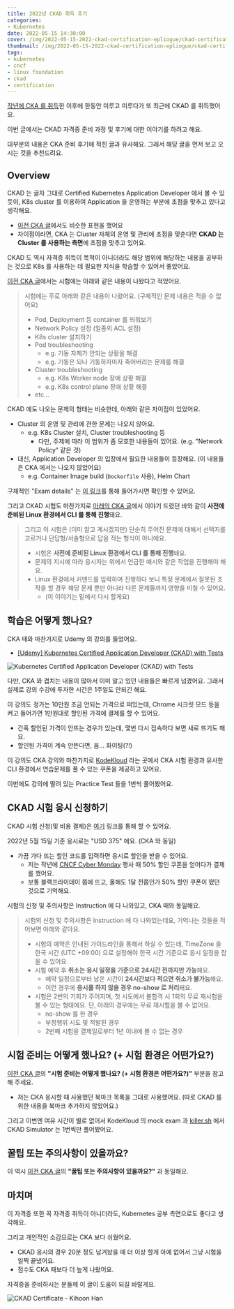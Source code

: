 ```yaml
---
title: 2022년 CKAD 취득 후기
categories:
- Kubernetes
date: 2022-05-15 14:30:00
cover: /img/2022-05-15-2022-ckad-certification-epliogue/ckad-certificate-kihoon-han.jpg
thumbnail: /img/2022-05-15-2022-ckad-certification-epliogue/ckad-certificate-kihoon-han.jpg 
tags:
- kubernetes
- cncf
- linux foundation
- ckad
- certification
---
```


[작년에 CKA 를 취득](/2021/12/12/2021-cka-certification-epliogue/)한 이후에 한동안 미루고 미루다가 또 최근에 CKAD 를 취득했어요.

이번 글에서는 CKAD 자격증 준비 과정 및 후기에 대한 이야기를 하려고 해요.

대부분의 내용은 CKA 준비 후기에 적힌 글과 유사해요. 그래서 해당 글을 먼저 보고 오시는 것을 추천드려요.

<!-- more -->

## Overview

CKAD 는 글자 그대로 Certified Kubernetes Application Developer 에서 볼 수 있듯이, K8s cluster 를 이용하여 Application 을 운영하는 부분에 초점을 맞추고 있다고 생각해요.
- [이전 CKA 글](/2021/12/12/2021-cka-certification-epliogue/)에서도 비슷한 표현을 했어요
- 차이점이라면, CKA 는 Cluster 자체의 운영 및 관리에 초점을 맞춘다면 **CKAD 는 Cluster 를 사용하는 측면**에 초점을 맞추고 있어요.

CKAD 도 역시 자격증 취득이 목적이 아니더라도 해당 범위에 해당하는 내용을 공부하는 것으로 K8s 를 사용하는 데 필요한 지식을 학습할 수 있어서 좋았어요.

[이전 CKA 글](/2021/12/12/2021-cka-certification-epliogue/)에서는 시험에는 아래와 같은 내용이 나왔다고 적었어요.

> 시험에는 주로 아래와 같은 내용이 나왔어요. (구체적인 문제 내용은 적을 수 없어요)
> - Pod, Deployment 등 container 를 띄워보기
> - Network Policy 설정 (일종의 ACL 설정)
> - K8s cluster 설치하기
> - Pod troubleshooting
>   - e.g. 기동 자체가 안되는 상황을 해결
>   - e.g. 기동은 되나 기동하자마자 죽어버리는 문제를 해결
> - Cluster troubleshooting
>   - e.g. K8s Worker node 장애 상황 해결
>   - e.g. K8s control plane 장애 상황 해결
> - etc...

CKAD 에도 나오는 문제의 형태는 비슷한데, 아래와 같은 차이점이 있었어요.
- Cluster 의 운영 및 관리에 관한 문제는 나오지 않아요.
  - e.g. K8s Cluster 설치, Cluster troubleshooting 등
    - 다만, 주제에 따라 이 범위가 좀 모호한 내용들이 있어요. (e.g. "Network Policy" 같은 것)
- 대신, Application Developer 의 입장에서 필요한 내용들이 등장해요. (이 내용들은 CKA 에서는 나오지 않았어요)
  - e.g. Container Image build (`Dockerfile` 사용), Helm Chart

구체적인 "Exam details" 는 [이 링크](https://www.cncf.io/certification/ckad/)를 통해 들어가시면 확인할 수 있어요.

그리고 CKAD 시험도 마찬가지로 [아래의 CKA 글](/2021/12/12/2021-cka-certification-epliogue/)에서 이야기 드렸던 바와 같이 **사전에 준비된 Linux 환경에서 CLI 를 통해 진행**돼요.

> 그리고 이 시험은 (이미 알고 계시겠지만) 단순히 주어진 문제에 대해서 선택지를 고르거나 단답형/서술형으로 답을 적는 형식이 아니에요.
> - 시험은 **사전에 준비된 Linux 환경에서 CLI 를 통해 진행**돼요.
> - 문제의 지시에 따라 응시자는 위에서 언급한 예시와 같은 작업을 진행해야 해요.
> - Linux 환경에서 커맨드를 입력하며 진행하다 보니 특정 문제에서 잘못된 조작을 할 경우 해당 문제 뿐만 아니라 다른 문제들까지 영향을 미칠 수 있어요.
>   - (이 이야기는 밑에서 다시 할게요)

## 학습은 어떻게 했나요?

CKA 때와 마찬가지로 Udemy 의 강의를 들었어요.
- [\[Udemy\] Kubernetes Certified Application Developer (CKAD) with Tests](https://www.udemy.com/course/certified-kubernetes-application-developer/)

![Kubernetes Certified Application Developer (CKAD) with Tests](/img/2022-05-15-2022-ckad-certification-epliogue/de372a7a-f240-4167-a397-9f7bab31a0bd.png)

다만, CKA 와 겹치는 내용이 많아서 이미 알고 있던 내용들은 빠르게 넘겼어요. 그래서 실제로 강의 수강에 투자한 시간은 1주일도 안되긴 해요.

이 강의도 정가는 10만원 조금 안되는 가격으로 떠있는데, Chrome 시크릿 모드 등을 켜고 들어가면 1만원대로 할인된 가격에 결제를 할 수 있어요.
- 간혹 할인된 가격이 안뜨는 경우가 있는데, 몇번 다시 접속하다 보면 새로 뜨기도 해요.
- 할인된 가격이 계속 안뜬다면, 음... 화이팅(?!)

이 강의도 CKA 강의와 마찬가지로 [KodeKloud](https://kodekloud.com/) 라는 곳에서 CKA 시험 환경과 유사한 CLI 환경에서 연습문제를 풀 수 있는 쿠폰을 제공하고 있어요.

이번에도 강의에 딸려 있는 Practice Test 들을 1번씩 풀어봤어요.

## CKAD 시험 응시 신청하기

CKAD 시험 신청(및 비용 결제)은 [여기](https://training.linuxfoundation.org/certification/certified-kubernetes-application-developer-ckad/) 링크를 통해 할 수 있어요.

2022년 5월 15일 기준 응시료는 "USD 375" 에요. (CKA 와 동일)
- 가끔 가다 뜨는 할인 코드를 입력하면 응시료 할인을 받을 수 있어요.
  - 저는 작년에 [CNCF Cyber Monday](https://www.google.com/search?q=cncf+cyber+monday&oq=cncf+cyber+monday&aqs=chrome..69i57j0i30l2.3993j0j1&sourceid=chrome&ie=UTF-8) 행사 때 50% 할인 쿠폰을 얻어다가 결제를 했어요.
  - 보통 블랙프라이데이 쯤에 뜨고, 올해도 1달 전쯤인가 50% 할인 쿠폰이 떴던 것으로 기억해요.

시험의 신청 및 주의사항은 Instruction 에 다 나와있고, CKA 때와 동일해요.

> 시험의 신청 및 주의사항은 Instruction 에 다 나와있는데요, 기억나는 것들을 적어보면 아래와 같아요.
> - 시험의 예약은 안내된 가이드라인을 통해서 하실 수 있는데, TimeZone 을 한국 시간 (UTC +09:00) 으로 설정해야 한국 시간 기준으로 응시 일정을 잡을 수 있어요.
> - 시험 예약 후 **취소는 응시 일정을 기준으로 24시간 전까지만 가능**해요.
>   - 예약 일정으로부터 남은 시간이 **24시간보다 적으면 취소가 불가능**해요.
>   - 이런 경우에 **응시를 하지 않을 경우 no-show 로 처리**돼요.
> - 시험은 2번의 기회가 주어지며, 첫 시도에서 불합격 시 1회의 무료 재시험을 볼 수 있는 형태에요. 단, 아래의 경우에는 무료 재시험을 볼 수 없어요.
>   - no-show 를 한 경우
>   - 부정행위 시도 및 적발된 경우
>   - 2번째 시험을 결제일로부터 1년 이내에 볼 수 없는 경우

## 시험 준비는 어떻게 했나요? (+ 시험 환경은 어떤가요?)

[이전 CKA 글](/2021/12/12/2021-cka-certification-epliogue/)의 **"시험 준비는 어떻게 했나요? (+ 시험 환경은 어떤가요?)"** 부분을 참고해 주세요.
- 저는 CKA 응시할 때 사용했던 북마크 목록을 그대로 사용했어요. (따로 CKAD 를 위한 내용을 북마크 추가하지 않았어요.)

그리고 이번엔 여유 시간이 별로 없어서 KodeKloud 의 mock exam 과 [killer.sh](https://killer.sh/) 에서 CKAD Simulator 는 1번씩만 풀어봤어요.

## 꿀팁 또는 주의사항이 있을까요?

이 역시 [이전 CKA 글](/2021/12/12/2021-cka-certification-epliogue/)의 **"꿀팁 또는 주의사항이 있을까요?"** 과 동일해요.

## 마치며

이 자격증 또한 꼭 자격증 취득이 아니더라도, Kubernetes 공부 측면으로도 좋다고 생각해요.

그리고 개인적인 소감으로는 CKA 보다 쉬웠어요.
- CKAD 응시의 경우 20분 정도 남겨놨을 때 더 이상 할게 아예 없어서 그냥 시험을 일찍 끝냈어요.
- 점수도 CKA 때보다 더 높게 나왔어요.

자격증을 준비하시는 분들께 이 글이 도움이 되길 바랄게요.

![CKAD Certificate - Kihoon Han](/img/2022-05-15-2022-ckad-certification-epliogue/ckad-certificate-kihoon-han.jpg)